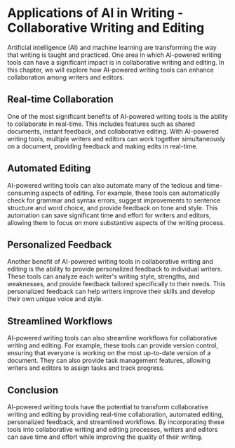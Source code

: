 Applications of AI in Writing - Collaborative Writing and Editing
============================================================================

Artificial intelligence (AI) and machine learning are transforming the way that writing is taught and practiced. One area in which AI-powered writing tools can have a significant impact is in collaborative writing and editing. In this chapter, we will explore how AI-powered writing tools can enhance collaboration among writers and editors.

Real-time Collaboration
-----------------------

One of the most significant benefits of AI-powered writing tools is the ability to collaborate in real-time. This includes features such as shared documents, instant feedback, and collaborative editing. With AI-powered writing tools, multiple writers and editors can work together simultaneously on a document, providing feedback and making edits in real-time.

Automated Editing
-----------------

AI-powered writing tools can also automate many of the tedious and time-consuming aspects of editing. For example, these tools can automatically check for grammar and syntax errors, suggest improvements to sentence structure and word choice, and provide feedback on tone and style. This automation can save significant time and effort for writers and editors, allowing them to focus on more substantive aspects of the writing process.

Personalized Feedback
---------------------

Another benefit of AI-powered writing tools in collaborative writing and editing is the ability to provide personalized feedback to individual writers. These tools can analyze each writer's writing style, strengths, and weaknesses, and provide feedback tailored specifically to their needs. This personalized feedback can help writers improve their skills and develop their own unique voice and style.

Streamlined Workflows
---------------------

AI-powered writing tools can also streamline workflows for collaborative writing and editing. For example, these tools can provide version control, ensuring that everyone is working on the most up-to-date version of a document. They can also provide task management features, allowing writers and editors to assign tasks and track progress.

Conclusion
----------

AI-powered writing tools have the potential to transform collaborative writing and editing by providing real-time collaboration, automated editing, personalized feedback, and streamlined workflows. By incorporating these tools into collaborative writing and editing processes, writers and editors can save time and effort while improving the quality of their writing.
